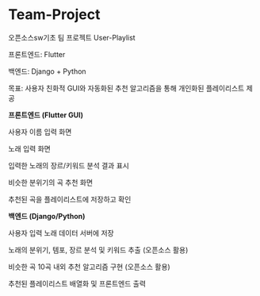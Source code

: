# Team-Project
오픈소스sw기초 팀 프로젝트 User-Playlist 


프론트엔드: Flutter 

백엔드: Django + Python

목표: 사용자 친화적 GUI와 자동화된 추천 알고리즘을 통해 개인화된 플레이리스트 제공 


**프론트엔드 (Flutter GUI)**

사용자 이름 입력 화면

노래 입력 화면

입력한 노래의 장르/키워드 분석 결과 표시

비슷한 분위기의 곡 추천 화면

추천된 곡을 플레이리스트에 저장하고 확인


**백엔드 (Django/Python)**

사용자 입력 노래 데이터 서버에 저장

노래의 분위기, 템포, 장르 분석 및 키워드 추출 (오픈소스 활용)

비슷한 곡 10곡 내외 추천 알고리즘 구현 (오픈소스 활용)

추천된 플레이리스트 배열화 및 프론트엔드 출력
